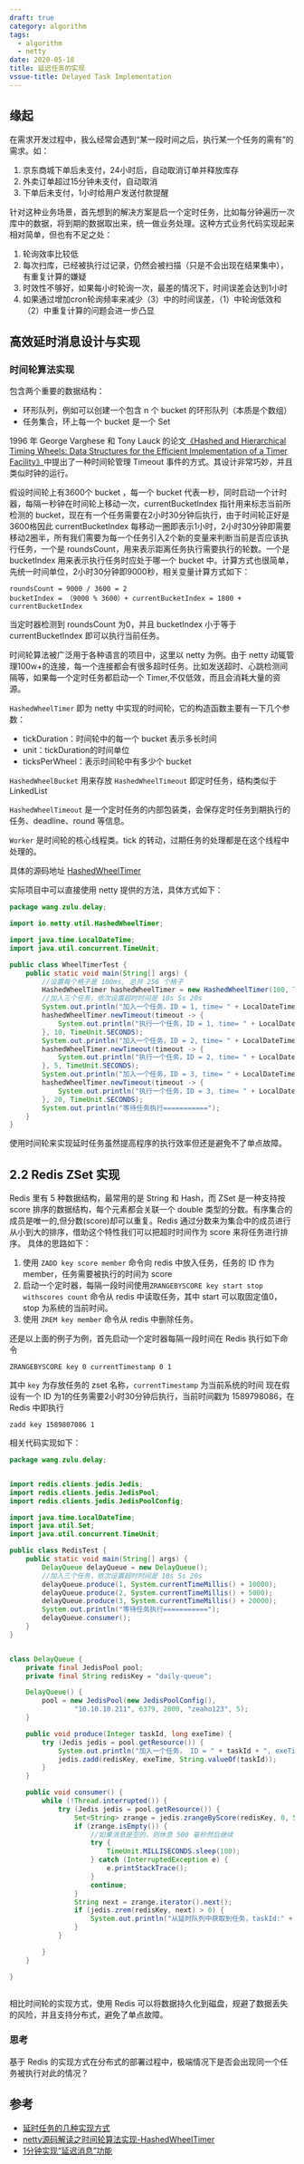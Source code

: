 ```yaml
---
draft: true
category: algorithm
tags:
  - algorithm
  - netty
date: 2020-05-18
title: 延迟任务的实现
vssue-title: Delayed Task Implementation
---
```

## 缘起
在需求开发过程中，我么经常会遇到“某一段时间之后，执行某一个任务的需有”的需求。如：
1. 京东商城下单后未支付，24小时后，自动取消订单并释放库存
2. 外卖订单超过15分钟未支付，自动取消
3. 下单后未支付，1小时给用户发送付款提醒

针对这种业务场景，首先想到的解决方案是启一个定时任务，比如每分钟遍历一次库中的数据，将到期的数据取出来，统一做业务处理。这种方式业务代码实现起来相对简单，但也有不足之处：
1. 轮询效率比较低
2. 每次扫库，已经被执行过记录，仍然会被扫描（只是不会出现在结果集中），有重复计算的嫌疑
3. 时效性不够好，如果每小时轮询一次，最差的情况下，时间误差会达到1小时
4. 如果通过增加cron轮询频率来减少（3）中的时间误差，（1）中轮询低效和（2）中重复计算的问题会进一步凸显

## 高效延时消息设计与实现

### 时间轮算法实现
包含两个重要的数据结构：
* 环形队列，例如可以创建一个包含 n 个 bucket 的环形队列（本质是个数组）
* 任务集合，环上每一个 bucket 是一个 Set<Task>

1996 年 George Varghese 和 Tony Lauck 的论文[《Hashed and Hierarchical Timing Wheels: Data Structures for the Efficient Implementation of a Timer Facility》](http://cseweb.ucsd.edu/~varghese/PAPERS/twheel.ps.Z)中提出了一种时间轮管理 Timeout 事件的方式。其设计非常巧妙，并且类似时钟的运行。

假设时间轮上有3600个 bucket ，每一个 bucket 代表一秒，同时启动一个计时器，每隔一秒钟在时间轮上移动一次，currentBucketIndex 指针用来标志当前所检测的 bucket，现在有一个任务需要在2小时30分钟后执行，由于时间轮正好是3600格因此 currentBucketIndex 每移动一圈即表示1小时，2小时30分钟即需要移动2圈半，所有我们需要为每一个任务引入2个新的变量来判断当前是否应该执行任务，一个是 roundsCount，用来表示距离任务执行需要执行的轮数。一个是 bucketIndex 用来表示执行任务时应处于哪一个 bucket 中。计算方式也很简单，先统一时间单位，2小时30分钟即9000秒，相关变量计算方式如下：

``` 
roundsCount = 9000 / 3600 = 2
bucketIndex = （9000 % 3600）+ currentBucketIndex = 1800 + currentBucketIndex
``` 

当定时器检测到 roundsCount 为0，并且 bucketIndex 小于等于 currentBucketIndex 即可以执行当前任务。

时间轮算法被广泛用于各种语言的项目中，这里以 netty 为例。由于 netty 动辄管理100w+的连接，每一个连接都会有很多超时任务。比如发送超时、心跳检测间隔等，如果每一个定时任务都启动一个 Timer,不仅低效，而且会消耗大量的资源。

`HashedWheelTimer` 即为 netty 中实现的时间轮，它的构造函数主要有一下几个参数：
* tickDuration：时间轮中的每一个 bucket 表示多长时间 
* unit：tickDuration的时间单位
* ticksPerWheel：表示时间轮中有多少个 bucket

`HashedWheelBucket` 用来存放 `HashedWheelTimeout` 即定时任务，结构类似于LinkedList

`HashedWheelTimeout` 是一个定时任务的内部包装类，会保存定时任务到期执行的任务、deadline、round 等信息。

`Worker` 是时间轮的核心线程类。tick 的转动，过期任务的处理都是在这个线程中处理的。

具体的源码地址 [HashedWheelTimer](https://github.com/netty/netty/blob/4.1/common/src/main/java/io/netty/util/HashedWheelTimer.java)

实际项目中可以直接使用 netty 提供的方法，具体方式如下：
```java
package wang.zulu.delay;

import io.netty.util.HashedWheelTimer;

import java.time.LocalDateTime;
import java.util.concurrent.TimeUnit;

public class WheelTimerTest {
    public static void main(String[] args) {
        //设置每个格子是 100ms, 总共 256 个格子
        HashedWheelTimer hashedWheelTimer = new HashedWheelTimer(100, TimeUnit.MILLISECONDS, 256);
        //加入三个任务，依次设置超时时间是 10s 5s 20s
        System.out.println("加入一个任务，ID = 1, time= " + LocalDateTime.now());
        hashedWheelTimer.newTimeout(timeout -> {
            System.out.println("执行一个任务，ID = 1, time= " + LocalDateTime.now());
        }, 10, TimeUnit.SECONDS);
        System.out.println("加入一个任务，ID = 2, time= " + LocalDateTime.now());
        hashedWheelTimer.newTimeout(timeout -> {
            System.out.println("执行一个任务，ID = 2, time= " + LocalDateTime.now());
        }, 5, TimeUnit.SECONDS);
        System.out.println("加入一个任务，ID = 3, time= " + LocalDateTime.now());
        hashedWheelTimer.newTimeout(timeout -> {
            System.out.println("执行一个任务，ID = 3, time= " + LocalDateTime.now());
        }, 20, TimeUnit.SECONDS);
        System.out.println("等待任务执行===========");
    }
}

```
使用时间轮来实现延时任务虽然提高程序的执行效率但还是避免不了单点故障。

## 2.2 Redis ZSet 实现
Redis 里有 5 种数据结构，最常用的是 String 和 Hash，而 ZSet 是一种支持按 score 排序的数据结构，每个元素都会关联一个 double 类型的分数。有序集合的成员是唯一的,但分数(score)却可以重复。Redis 通过分数来为集合中的成员进行从小到大的排序，借助这个特性我们可以把超时时间作为 score 来将任务进行排序。
具体的思路如下：
1. 使用 `ZADD key score member` 命令向 redis 中放入任务，任务的 ID 作为 member，任务需要被执行的时间为 score
2. 启动一个定时器，每隔一段时间使用`ZRANGEBYSCORE key start stop withscores count` 命令从 redis 中读取任务，其中 start 可以取固定值0，stop 为系统的当前时间。
3. 使用 `ZREM key member` 命令从 redis 中删除任务。

还是以上面的例子为例，首先启动一个定时器每隔一段时间在 Redis 执行如下命令

```
ZRANGEBYSCORE key 0 currentTimestamp 0 1
```

其中 `key` 为存放任务的 zset 名称，`currentTimestamp` 为当前系统的时间
现在假设有一个 ID 为1的任务需要2小时30分钟后执行，当前时间戳为 1589798086，在 Redis 中即执行

```
zadd key 1589807086 1
```


相关代码实现如下：

```java
package wang.zulu.delay;


import redis.clients.jedis.Jedis;
import redis.clients.jedis.JedisPool;
import redis.clients.jedis.JedisPoolConfig;

import java.time.LocalDateTime;
import java.util.Set;
import java.util.concurrent.TimeUnit;

public class RedisTest {
    public static void main(String[] args) {
        DelayQueue delayQueue = new DelayQueue();
        //加入三个任务，依次设置超时时间是 10s 5s 20s
        delayQueue.produce(1, System.currentTimeMillis() + 10000);
        delayQueue.produce(2, System.currentTimeMillis() + 5000);
        delayQueue.produce(3, System.currentTimeMillis() + 20000);
        System.out.println("等待任务执行===========");
        delayQueue.consumer();
    }
}


class DelayQueue {
    private final JedisPool pool;
    private final String redisKey = "daily-queue";

    DelayQueue() {
        pool = new JedisPool(new JedisPoolConfig(),
                "10.10.10.211", 6379, 2000, "zeaho123", 5);
    }

    public void produce(Integer taskId, long exeTime) {
        try (Jedis jedis = pool.getResource()) {
            System.out.println("加入一个任务， ID = " + taskId + ", exeTime: " + exeTime + ", 当前时间：" + LocalDateTime.now());
            jedis.zadd(redisKey, exeTime, String.valueOf(taskId));
        }
    }

    public void consumer() {
        while (!Thread.interrupted()) {
            try (Jedis jedis = pool.getResource()) {
                Set<String> zrange = jedis.zrangeByScore(redisKey, 0, System.currentTimeMillis(), 0, 1);
                if (zrange.isEmpty()) {
                    //如果消息是空的，则休息 500 毫秒然后继续
                    try {
                        TimeUnit.MILLISECONDS.sleep(100);
                    } catch (InterruptedException e) {
                        e.printStackTrace();
                    }
                    continue;
                }
                String next = zrange.iterator().next();
                if (jedis.zrem(redisKey, next) > 0) {
                    System.out.println("从延时队列中获取到任务，taskId:" + next + " , 当前时间：" + LocalDateTime.now());
                }
            }

        }
    }

}



```

相比时间轮的实现方式，使用 Redis 可以将数据持久化到磁盘，规避了数据丢失的风险，并且支持分布式，避免了单点故障。

### 思考
基于 Redis 的实现方式在分布式的部署过程中，极端情况下是否会出现同一个任务被执行对此的情况？


## 参考
* [延时任务的几种实现方式](https://xie.infoq.cn/article/857cea9c7e0a05a483a8d5c96)
* [netty源码解读之时间轮算法实现-HashedWheelTimer](https://zacard.net/2016/12/02/netty-hashedwheeltimer/)
* [1分钟实现“延迟消息”功能](https://cloud.tencent.com/developer/article/1048667)